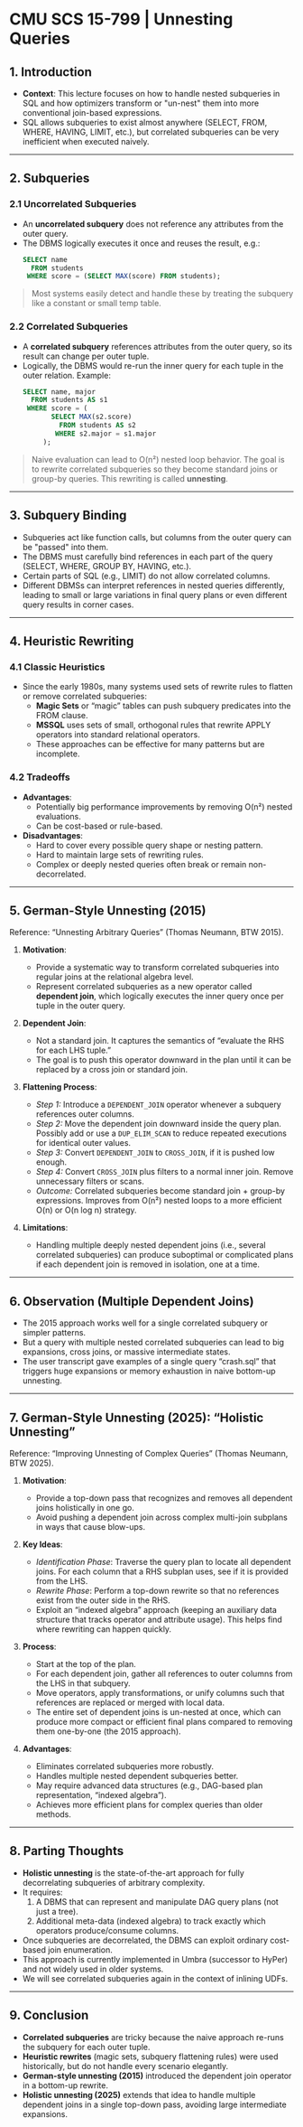 # CMU SCS 15-799 | Unnesting Queries

## 1. Introduction

- **Context**: This lecture focuses on how to handle nested subqueries in SQL and how optimizers transform or "un-nest" them into more conventional join-based expressions.
- SQL allows subqueries to exist almost anywhere (SELECT, FROM, WHERE, HAVING, LIMIT, etc.), but correlated subqueries can be very inefficient when executed naively.

---

## 2. Subqueries

### 2.1 Uncorrelated Subqueries
- An **uncorrelated subquery** does not reference any attributes from the outer query.  
- The DBMS logically executes it once and reuses the result, e.g.:
  ```sql
  SELECT name
    FROM students
   WHERE score = (SELECT MAX(score) FROM students);
  ```
> Most systems easily detect and handle these by treating the subquery like a constant or small temp table.

### 2.2 Correlated Subqueries
- A **correlated subquery** references attributes from the outer query, so its result can change per outer tuple.
- Logically, the DBMS would re-run the inner query for each tuple in the outer relation. Example:
  ```sql
  SELECT name, major
    FROM students AS s1
   WHERE score = (
         SELECT MAX(s2.score)
           FROM students AS s2
          WHERE s2.major = s1.major
       );
  ```
> Naive evaluation can lead to O(n²) nested loop behavior. The goal is to rewrite correlated subqueries so they become standard joins or group-by queries. This rewriting is called **unnesting**.

---

## 3. Subquery Binding

- Subqueries act like function calls, but columns from the outer query can be "passed" into them.
- The DBMS must carefully bind references in each part of the query (SELECT, WHERE, GROUP BY, HAVING, etc.).
- Certain parts of SQL (e.g., LIMIT) do not allow correlated columns.  
- Different DBMSs can interpret references in nested queries differently, leading to small or large variations in final query plans or even different query results in corner cases.

---

## 4. Heuristic Rewriting

### 4.1 Classic Heuristics
- Since the early 1980s, many systems used sets of rewrite rules to flatten or remove correlated subqueries:
  - **Magic Sets** or “magic” tables can push subquery predicates into the FROM clause.
  - **MSSQL** uses sets of small, orthogonal rules that rewrite APPLY operators into standard relational operators.
  - These approaches can be effective for many patterns but are incomplete.

### 4.2 Tradeoffs
- **Advantages**:
  - Potentially big performance improvements by removing O(n²) nested evaluations.
  - Can be cost-based or rule-based.
- **Disadvantages**:
  - Hard to cover every possible query shape or nesting pattern.
  - Hard to maintain large sets of rewriting rules.
  - Complex or deeply nested queries often break or remain non-decorrelated.

---

## 5. German-Style Unnesting (2015)

Reference: “Unnesting Arbitrary Queries” (Thomas Neumann, BTW 2015).

1. **Motivation**:  
   - Provide a systematic way to transform correlated subqueries into regular joins at the relational algebra level.
   - Represent correlated subqueries as a new operator called **dependent join**, which logically executes the inner query once per tuple in the outer query.

2. **Dependent Join**:
   - Not a standard join. It captures the semantics of “evaluate the RHS for each LHS tuple.”  
   - The goal is to push this operator downward in the plan until it can be replaced by a cross join or standard join.

3. **Flattening Process**:
   - *Step 1:* Introduce a `DEPENDENT_JOIN` operator whenever a subquery references outer columns.
   - *Step 2:* Move the dependent join downward inside the query plan. Possibly add or use a `DUP_ELIM_SCAN` to reduce repeated executions for identical outer values.
   - *Step 3:* Convert `DEPENDENT_JOIN` to `CROSS_JOIN`, if it is pushed low enough.
   - *Step 4:* Convert `CROSS_JOIN` plus filters to a normal inner join. Remove unnecessary filters or scans.  
   - *Outcome:* Correlated subqueries become standard join + group-by expressions. Improves from O(n²) nested loops to a more efficient O(n) or O(n log n) strategy.

4. **Limitations**:
   - Handling multiple deeply nested dependent joins (i.e., several correlated subqueries) can produce suboptimal or complicated plans if each dependent join is removed in isolation, one at a time.

---

## 6. Observation (Multiple Dependent Joins)

- The 2015 approach works well for a single correlated subquery or simpler patterns.
- But a query with multiple nested correlated subqueries can lead to big expansions, cross joins, or massive intermediate states.  
- The user transcript gave examples of a single query “crash.sql” that triggers huge expansions or memory exhaustion in naive bottom-up unnesting.

---

## 7. German-Style Unnesting (2025): “Holistic Unnesting”

Reference: “Improving Unnesting of Complex Queries” (Thomas Neumann, BTW 2025).

1. **Motivation**:
   - Provide a top-down pass that recognizes and removes all dependent joins holistically in one go.
   - Avoid pushing a dependent join across complex multi-join subplans in ways that cause blow-ups.

2. **Key Ideas**:
   - *Identification Phase*: Traverse the query plan to locate all dependent joins. For each column that a RHS subplan uses, see if it is provided from the LHS.  
   - *Rewrite Phase*: Perform a top-down rewrite so that no references exist from the outer side in the RHS.  
   - Exploit an “indexed algebra” approach (keeping an auxiliary data structure that tracks operator and attribute usage). This helps find where rewriting can happen quickly.

3. **Process**:
   - Start at the top of the plan.
   - For each dependent join, gather all references to outer columns from the LHS in that subquery.
   - Move operators, apply transformations, or unify columns such that references are replaced or merged with local data.
   - The entire set of dependent joins is un-nested at once, which can produce more compact or efficient final plans compared to removing them one-by-one (the 2015 approach).

4. **Advantages**:
   - Eliminates correlated subqueries more robustly.
   - Handles multiple nested dependent subqueries better.
   - May require advanced data structures (e.g., DAG-based plan representation, “indexed algebra”).
   - Achieves more efficient plans for complex queries than older methods.

---

## 8. Parting Thoughts

- **Holistic unnesting** is the state-of-the-art approach for fully decorrelating subqueries of arbitrary complexity.
- It requires:
  1. A DBMS that can represent and manipulate DAG query plans (not just a tree).
  2. Additional meta-data (indexed algebra) to track exactly which operators produce/consume columns.
- Once subqueries are decorrelated, the DBMS can exploit ordinary cost-based join enumeration.  
- This approach is currently implemented in Umbra (successor to HyPer) and not widely used in older systems.  
- We will see correlated subqueries again in the context of inlining UDFs.

---

## 9. Conclusion

- **Correlated subqueries** are tricky because the naive approach re-runs the subquery for each outer tuple.  
- **Heuristic rewrites** (magic sets, subquery flattening rules) were used historically, but do not handle every scenario elegantly.  
- **German-style unnesting (2015)** introduced the dependent join operator in a bottom-up rewrite.  
- **Holistic unnesting (2025)** extends that idea to handle multiple dependent joins in a single top-down pass, avoiding large intermediate expansions.